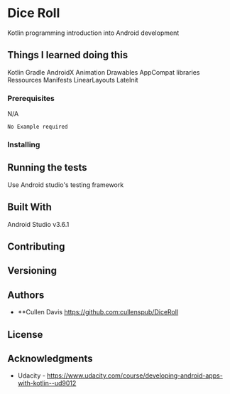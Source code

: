 # Dice Roll

Kotlin programming introduction into Android development

## Things I learned doing this
Kotlin
Gradle
AndroidX
Animation Drawables
AppCompat libraries
Ressources
Manifests
LinearLayouts
LateInit

### Prerequisites
N/A

```
No Example required
```

### Installing


## Running the tests

Use Android studio's testing framework 

## Built With
Android Studio v3.6.1

## Contributing


## Versioning


## Authors

* **Cullen Davis https://github.com:cullenspub/DiceRoll

## License

## Acknowledgments
* Udacity - https://www.udacity.com/course/developing-android-apps-with-kotlin--ud9012

